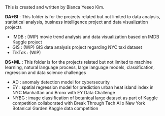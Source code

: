This is created and written by Bianca Yeseo Kim.

**DA+BI**
: This folder is for the projects related but not limited to data analysis, 
statistical analysis, business intelligence project and data visualization projects

- IMDB : (WIP) movie trend analysis and data visualization based on IMDB Kaggle project
- GIS : (WIP) GIS data analysis project regarding NYC taxi dataset
- TikTok : (WIP)

**DS+ML**
: This folder is for the projects related but not limited to machine learning,
natural language process, large language models, classification, regression and data science challenges

- AD : anomaly detection model for cybersecurity
- EY : spatial regression model for prediction urban heat island index in NYC Manhattan and Bronx with EY Data Challenge
- NYBG : image classification of botanical large dataset as part of Kaggle competition collaborated with Break Through Tech AI x New York Botanical Garden Kaggle data competition
